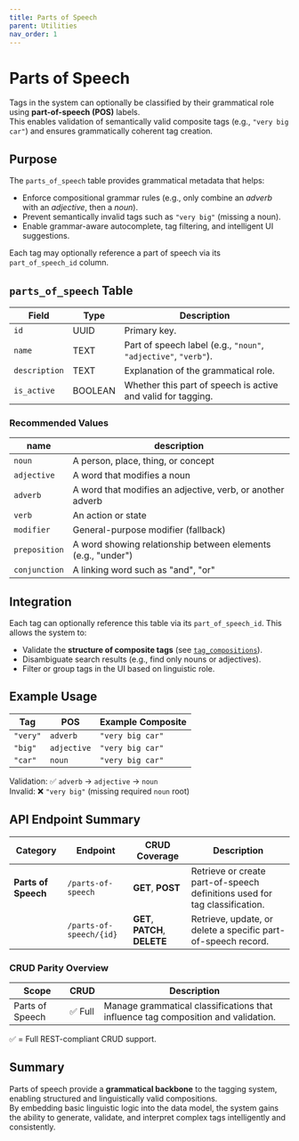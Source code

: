 ```yaml
---
title: Parts of Speech
parent: Utilities
nav_order: 1
---
```

# Parts of Speech

Tags in the system can optionally be classified by their grammatical role using **part-of-speech (POS)** labels.  
This enables validation of semantically valid composite tags (e.g., `"very big car"`) and ensures grammatically coherent tag creation.

## Purpose

The `parts_of_speech` table provides grammatical metadata that helps:

- Enforce compositional grammar rules (e.g., only combine an *adverb* with an *adjective*, then a *noun*).  
- Prevent semantically invalid tags such as `"very big"` (missing a noun).  
- Enable grammar-aware autocomplete, tag filtering, and intelligent UI suggestions.  

Each tag may optionally reference a part of speech via its `part_of_speech_id` column.

## `parts_of_speech` Table

| Field | Type | Description |
|--------|------|--------------|
| `id` | UUID | Primary key. |
| `name` | TEXT | Part of speech label (e.g., `"noun"`, `"adjective"`, `"verb"`). |
| `description` | TEXT | Explanation of the grammatical role. |
| `is_active` | BOOLEAN | Whether this part of speech is active and valid for tagging. |

### Recommended Values

| name        	| description                                                   |
|---------------|---------------------------------------------------------------|
| `noun`      	| A person, place, thing, or concept                            |
| `adjective` 	| A word that modifies a noun                                   |
| `adverb`    	| A word that modifies an adjective, verb, or another adverb    |
| `verb`      	| An action or state                                            |
| `modifier`  	| General-purpose modifier (fallback)                           |
| `preposition` | A word showing relationship between elements (e.g., "under")|
| `conjunction` | A linking word such as "and", "or"                          |

## Integration

Each tag can optionally reference this table via its `part_of_speech_id`. This allows the system to:

- Validate the **structure of composite tags** (see [`tag_compositions`](../../tags/tag_compositions.md)).  
- Disambiguate search results (e.g., find only nouns or adjectives).  
- Filter or group tags in the UI based on linguistic role.

## Example Usage

| Tag | POS | Example Composite |
|------|------|------------------|
| `"very"` | `adverb` | `"very big car"` |
| `"big"` | `adjective` | `"very big car"` |
| `"car"` | `noun` | `"very big car"` |

Validation: ✅ `adverb` → `adjective` → `noun`  
Invalid: ❌ `"very big"` (missing required `noun` root)

## API Endpoint Summary

| Category | Endpoint | CRUD Coverage | Description |
|-----------|-----------|----------------|--------------|
| **Parts of Speech** | `/parts-of-speech` | **GET**, **POST** | Retrieve or create part-of-speech definitions used for tag classification. |
| | `/parts-of-speech/{id}` | **GET**, **PATCH**, **DELETE** | Retrieve, update, or delete a specific part-of-speech record. |

### CRUD Parity Overview

| Scope | CRUD | Description |
|--------|------|--------------|
| Parts of Speech | ✅ Full | Manage grammatical classifications that influence tag composition and validation. |

✅ = Full REST-compliant CRUD support.

## Summary

Parts of speech provide a **grammatical backbone** to the tagging system, enabling structured and linguistically valid compositions.  
By embedding basic linguistic logic into the data model, the system gains the ability to generate, validate, and interpret complex tags intelligently and consistently.
